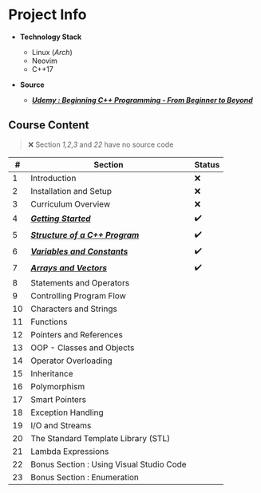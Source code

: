 <!-- cSpell:ignore Neovim, Udemy -->
# Project Info

- **Technology Stack**
  - Linux (*Arch*)
  - Neovim
  - C++17

- **Source**
  - ***[Udemy : Beginning C++ Programming - From Beginner to Beyond](https://www.udemy.com/course/beginning-c-plus-plus-programming/)***

## Course Content

> :x: Section *1,2,3* and *22* have no source code

| #   | Section                                                                                                                    | Status             |
| --- | -------------------------------------------------------------------------------------------------------------------------- | ------------------ |
| 1   | Introduction                                                                                                               | :x:                |
| 2   | Installation and Setup                                                                                                     | :x:                |
| 3   | Curriculum Overview                                                                                                        | :x:                |
| 4   | [***Getting Started***](https://github.com/alokshandilya/beginning-cpp/tree/main/04-getting-started)                       | :heavy_check_mark: |
| 5   | [***Structure of a C++ Program***](https://github.com/alokshandilya/beginning-cpp/tree/main/05-structure-of-a-cpp-program) | :heavy_check_mark: |
| 6   | [***Variables and Constants***](https://github.com/alokshandilya/beginning-cpp/tree/main/06-variables-and-constants)       | :heavy_check_mark: |
| 7   | [***Arrays and Vectors***](https://github.com/alokshandilya/beginning-cpp/tree/main/07-arrays-and-vectors)                 | :heavy_check_mark: |
| 8   | Statements and Operators                                                                                                   |
| 9   | Controlling Program Flow                                                                                                   |
| 10  | Characters and Strings                                                                                                     |
| 11  | Functions                                                                                                                  |
| 12  | Pointers and References                                                                                                    |
| 13  | OOP - Classes and Objects                                                                                                  |
| 14  | Operator Overloading                                                                                                       |
| 15  | Inheritance                                                                                                                |
| 16  | Polymorphism                                                                                                               |
| 17  | Smart Pointers                                                                                                             |
| 18  | Exception Handling                                                                                                         |
| 19  | I/O and Streams                                                                                                            |
| 20  | The Standard Template Library (STL)                                                                                        |
| 21  | Lambda Expressions                                                                                                         |
| 22  | Bonus Section : Using Visual Studio Code                                                                                   |
| 23  | Bonus Section : Enumeration                                                                                                |
